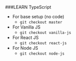 ###LEARN TypeScript
- For base setup (no code)
  - `git checkout master`
- For Vanilla JS
  - `git checkout vanilla-js`
- For React JS
  - `git checkout react-js`
- For Node JS
  - `git checkout node-js`

